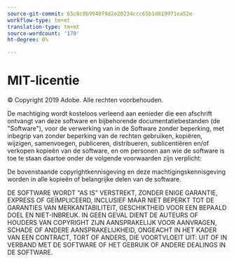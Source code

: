 ```yaml
---
source-git-commit: 65c8c0b9940f9d2e20234ccc65b1d819971ea52e
workflow-type: tm+mt
translation-type: tm+mt
source-wordcount: '170'
ht-degree: 0%

---
```

# MIT-licentie

© Copyright 2019 Adobe. Alle rechten voorbehouden.

De machtiging wordt kosteloos verleend aan eenieder die een afschrift ontvangt
van deze software en bijbehorende documentatiebestanden (de &quot;Software&quot;), voor de verwerking van
in de Software zonder beperking, met inbegrip van zonder beperking van de rechten
gebruiken, kopiëren, wijzigen, samenvoegen, publiceren, distribueren, sublicentiëren en/of verkopen
kopieën van de software, en om personen aan wie de software is toe te staan
daartoe onder de volgende voorwaarden zijn verplicht:

De bovenstaande copyrightkennisgeving en deze machtigingskennisgeving worden in alle
kopieën of belangrijke delen van de software.

DE SOFTWARE WORDT &quot;AS IS&quot; VERSTREKT, ZONDER ENIGE GARANTIE, EXPRESS OF
GEÏMPLICEERD, INCLUSIEF MAAR NIET BEPERKT TOT DE GARANTIES VAN MERKANTABILITEIT,
GESCHIKTHEID VOOR EEN BEPAALD DOEL EN NIET-INBREUK. IN GEEN GEVAL DIENT DE
AUTEURS OF HOUDERS VAN COPYRIGHT ZIJN AANSPRAKELIJK VOOR AANVRAGEN, SCHADE OF ANDERE
AANSPRAKELIJKHEID, ONGEACHT IN HET KADER VAN EEN CONTRACT, TORT OF ANDERS, DIE VOORTVLOEIT UIT:
UIT OF IN VERBAND MET DE SOFTWARE OF HET GEBRUIK OF ANDERE DEALINGS IN DE
SOFTWARE.
